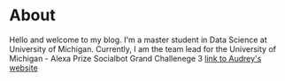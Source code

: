 # About

Hello and welcome to my blog. I'm a master student in Data Science at University of Michigan.  Currently, I am the team lead for the University of Michigan - Alexa Prize Socialbot Grand Challenege 3 [link to Audrey's website](http://audrey.si.umich.edu/)

